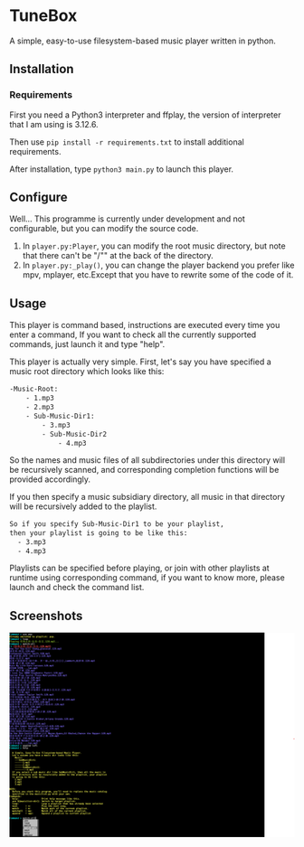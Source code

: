 # TuneBox
A simple, easy-to-use filesystem-based music player written in python.

## Installation
### Requirements
First you need a Python3 interpreter and ffplay, the version of interpreter that I am using is 3.12.6.

Then use `pip install -r requirements.txt` to install additional requirements.

After installation, type `python3 main.py` to launch this player.

## Configure
Well... This programme is currently under development and not configurable, but you can modify the source code.
1. In `player.py:Player`, you can modify the root music directory, but note that there can't be "/"" at the back of the directory.
2. In `player.py:_play()`, you can change the player backend you prefer like mpv, mplayer, etc.Except that you have to rewrite some of the code of it.

## Usage
This player is command based, instructions are executed every time you enter a command, If you want to check all the currently supported commands, just launch it and type "help".

This player is actually very simple. First, let's say you have specified a music root directory which looks like this:
```
-Music-Root:
    - 1.mp3
    - 2.mp3
    - Sub-Music-Dir1:
        - 3.mp3
        - Sub-Music-Dir2
            - 4.mp3
```
So the names and music files of all subdirectories under this directory will be recursively scanned, and corresponding completion functions will be provided accordingly.

If you then specify a music subsidiary directory, all music in that directory will be recursively added to the playlist.
```
So if you specify Sub-Music-Dir1 to be your playlist,
then your playlist is going to be like this:
  - 3.mp3
  - 4.mp3
```
Playlists can be specified before playing, or join with other playlists at runtime using corresponding command, if you want to know more, please launch and check the command list.

## Screenshots
![image](assest/screenshot.png)
